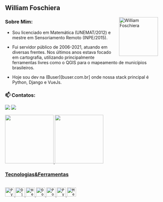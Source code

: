 ## William Foschiera️

 <img align="right" alt="William Foschiera" src="https://raw.githubusercontent.com/MicaelliMedeiros/micaellimedeiros/master/image/computer-illustration.png" min-width="400px" max-width="128px" width="128px">

### Sobre Mim:

- Sou licenciado em Matemática (UNEMAT/2012) e mestre em Sensoriamento Remoto (INPE/2015).

- Fui servidor público de 2006-2021, atuando em diversas frentes. Nos últimos anos estava focado em cartografia, utilizando principalmente ferramentas livres como o QGIS para o mapeamento de municípios brasileiros.

- Hoje sou dev na (Buser)[buser.com.br] onde nossa stack principal é Python, Django e VueJs.

### 📫 Contatos: <div>
  <a href = "mailto:meuusername@gmail.com"><img src="https://img.shields.io/badge/Gmail-D14836?style=for-the-badge&logo=gmail&logoColor=white" target="_blank"></a>
  <a href="https://www.linkedin.com/in/wfoschiera/" target="_blank"><img src="https://img.shields.io/badge/-LinkedIn-%230077B5?style=for-the-badge&logo=linkedin&logoColor=white" target="_blank"></a>
</div>


<div>
  <a href="https://github.com/renandev21">
  <img height="160em" src="https://github-readme-stats.vercel.app/api?username=wfoschiera&show_icons=true&theme=dracula&include_all_commits=true&count_private=true"/>
  <img height="160em" src="https://github-readme-streak-stats.herokuapp.com/?user=wfoschiera&layout=compact&langs_count=16&theme=dracula"/>

</div>


### Tecnologias&Ferramentas
<div style="display: inline_block"><br>
  <code><img height="30" src="https://img.shields.io/badge/Python-3776AB?style=for-the-badge&logo=python&logoColor=white" alt="Python"/></code>
  <code><img height="30" src="https://img.shields.io/badge/Django-092E20?style=for-the-badge&logo=django&logoColor=white" alt="Django"/></code>
  <code><img height="30" src="https://img.shields.io/badge/Heroku-430098?style=for-the-badge&logo=heroku&logoColor=white" alt="Heroku"/></code>
  <code><img height="30" src="https://img.shields.io/badge/Docker-2CA5E0?style=for-the-badge&logo=docker&logoColor=white" alt="Docker"/></code>
  <code><img height="30" src="https://img.shields.io/badge/PostgreSQL-316192?style=for-the-badge&logo=postgresql&logoColor=white" alt="PostgreSQL"/></code>
  <code><img height="30" src="https://img.shields.io/badge/PyCharm-000000.svg?&style=for-the-badge&logo=PyCharm&logoColor=white" alt="Pycharm"/></code>
  <code><img height="30" src="https://img.shields.io/badge/Metabase-2CA5E0?style=for-the-badge&logo=metabase&logoColor=white" alt="Metabase"/></code>
